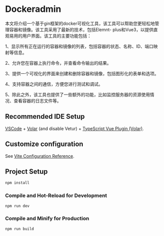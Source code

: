 # Dockeradmin

本文将介绍一个基于gin框架的docker可视化工具，该工具可以帮助您更轻松地管理容器和镜像。该工具采用了最新的技术，包括Elemnt- plus和Vue3，以提供直观易用的用户界面。该工具的主要功能包括：

1、显示所有正在运行的容器和镜像的列表，包括容器的状态、名称、ID、端口映射等信息。

2、允许您在容器上执行命令，并查看命令输出的结果。

3、提供一个可视化的界面来创建和删除容器和镜像，包括图形化的表单和选项。

4、支持容器之间的通信，方便您进行测试和调试。

5、除此之外，该工具也提供了一些额外的功能，比如监控服务器的资源使用情况、查看容器的日志文件等。

## Recommended IDE Setup

[VSCode](https://code.visualstudio.com/) + [Volar](https://marketplace.visualstudio.com/items?itemName=Vue.volar) (and disable Vetur) + [TypeScript Vue Plugin (Volar)](https://marketplace.visualstudio.com/items?itemName=Vue.vscode-typescript-vue-plugin).

## Customize configuration

See [Vite Configuration Reference](https://vitejs.dev/config/).

## Project Setup

```sh
npm install
```

### Compile and Hot-Reload for Development

```sh
npm run dev
```

### Compile and Minify for Production

```sh
npm run build
```


